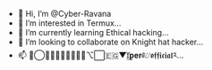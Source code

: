 - 👋 Hi, I’m @Cyber-Ravana
- 👀 I’m interested in Termux...
- 🌱 I’m currently learning Ethical hacking...
- 💞️ I’m looking to collaborate on Knight hat hacker...
- 📫 ➠⃝⃯⃗⃕𝕮𝖞𝖇𝖊𝖗⌥⃞🇪🇬▼͠ɪ͢𝐩𝐞𝐫༅⌰𝖔𝖋𝖋𝖎𝖈𝖎𝖆𝖑༢...

<!---
Cyber-Ravana/Cyber-Ravana is a ✨ special ✨ repository because its `README.md` (this file) appears on your GitHub profile.
You can click the Preview link to take a look at your changes.
--->
